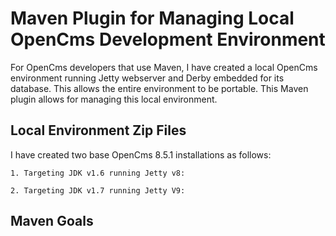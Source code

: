 Maven Plugin for Managing Local OpenCms Development Environment
=======================

For OpenCms developers that use Maven, I have created a local OpenCms environment running Jetty webserver and Derby embedded for its database.  This allows the entire environment to be portable.  This Maven plugin allows for managing this local environment.

Local Environment Zip Files
---------------------------

I have created two base OpenCms 8.5.1 installations as follows:
		
	1. Targeting JDK v1.6 running Jetty v8: 
	
	2. Targeting JDK v1.7 running Jetty V9: 
	
Maven Goals
-----------
